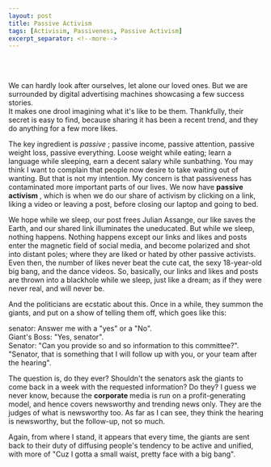 ```yaml
---
layout: post
title: Passive Activism
tags: [Activisim, Passiveness, Passive Activism]
excerpt_separator: <!--more-->
---
```




<br><br>

<p align="justify">
    

We can hardly look after ourselves, let alone our loved ones. But we are surrounded by digital advertising machines showcasing a few success stories. <br>
It makes one drool imagining what it's like to be them. <!--more-->Thankfully, their secret is easy to find, because sharing it has been a recent trend, and they do anything for a few more likes. <br>
    
The key ingredient is <em> passive </em>; passive income, passive attention, passive weight loss, passive everything. Loose weight while eating; learn a language while sleeping, earn a decent salary while sunbathing. You may think I want to complain that people now desire to take waiting out of wanting. But that is not my intention. My concern is that passiveness has contaminated more important parts of our lives. We now have <b> passive activism </b>, which is when we do our share of activism by clicking on a link, liking a video or leaving a post, before closing our laptop and going to bed.<br>

We hope while we sleep, our post frees Julian Assange, our like saves the Earth, and our shared link illuminates the uneducated. But while we sleep, nothing happens. Nothing happens except our links and likes and posts enter the magnetic field of social media, and become polarized and shot into distant poles; where they are liked or hated by other passive activists. Even then, the number of likes never beat the cute cat, the sexy 18-year-old big bang, and the dance videos. So, basically, our links and likes and posts are thrown into a blackhole while we sleep, just like a dream; as if they were never real, and will never be.<br>

And the politicians are ecstatic about this. Once in a while, they summon the giants, and put on a show of telling them off, which goes like this:<br>

senator: Answer me with a "yes" or a "No". <br>
Giant's Boss: "Yes, senator". <br>
Senator: "Can you provide so and so information to this committee?". <br>
"Senator, that is something that I will follow up with you, or your team after the hearing".<br>
 
The question is, do they ever? Shouldn't the senators ask the giants to come back in a week with the requested information? Do they? I guess we never know, because the <b> corporate </b> media is run on a profit-generating model, and hence covers newsworthy and trending news only. They are the judges of what is newsworthy too. As far as I can see, they think the hearing is newsworthy, but the follow-up, not so much.  <br>
    
Again, from where I stand, it appears that every time, the giants are sent back to their duty of diffusing people's tendency to be active and unified, <br>
with more of "Cuz I gotta a small waist, pretty face with a big bang".

</p>  
  
